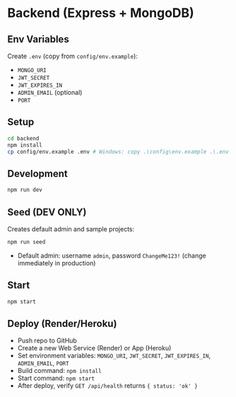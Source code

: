 # Backend (Express + MongoDB)

## Env Variables

Create `.env` (copy from `config/env.example`):

- `MONGO_URI`
- `JWT_SECRET`
- `JWT_EXPIRES_IN`
- `ADMIN_EMAIL` (optional)
- `PORT`

## Setup

```bash
cd backend
npm install
cp config/env.example .env # Windows: copy .\config\env.example .\.env
```

## Development

```bash
npm run dev
```

## Seed (DEV ONLY)

Creates default admin and sample projects:

```bash
npm run seed
```

- Default admin: username `admin`, password `ChangeMe123!` (change immediately in production)

## Start

```bash
npm start
```

## Deploy (Render/Heroku)

- Push repo to GitHub
- Create a new Web Service (Render) or App (Heroku)
- Set environment variables: `MONGO_URI`, `JWT_SECRET`, `JWT_EXPIRES_IN`, `ADMIN_EMAIL`, `PORT`
- Build command: `npm install`
- Start command: `npm start`
- After deploy, verify `GET /api/health` returns `{ status: 'ok' }`

